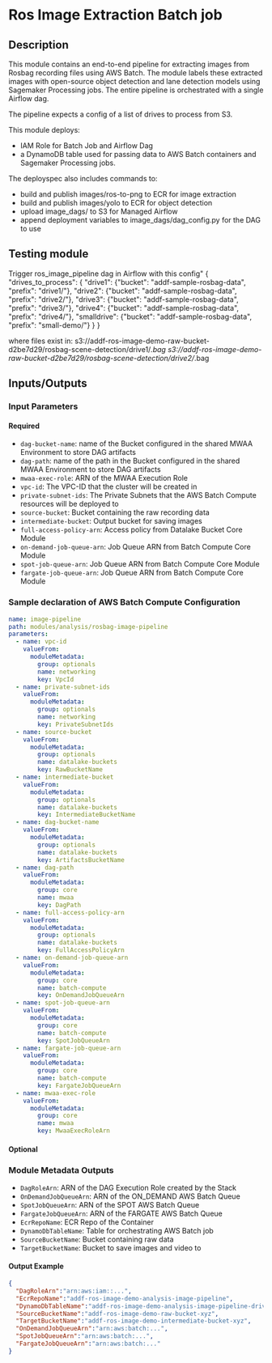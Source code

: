 # Ros Image Extraction Batch job

## Description

This module contains an end-to-end pipeline for extracting images from Rosbag recording files using AWS Batch.
The module labels these extracted images with open-source object detection and lane detection models
using Sagemaker Processing jobs. The entire pipeline is orchestrated with a single Airflow dag.

The pipeline expects a config of a list of drives to process from S3.

This module deploys:

- IAM Role for Batch Job and Airflow Dag
- a DynamoDB table used for passing data to AWS Batch containers and Sagemaker Processing jobs.

The deployspec also includes commands to:
- build and publish images/ros-to-png to ECR for image extraction
- build and publish images/yolo to ECR for object detection
- upload image_dags/ to S3 for Managed Airflow
- append deployment variables to image_dags/dag_config.py for the DAG to use


## Testing module

Trigger ros_image_pipeline dag in Airflow with this config"
{
    "drives_to_process": {
        "drive1": {"bucket": "addf-sample-rosbag-data", "prefix": "drive1/"},
        "drive2": {"bucket": "addf-sample-rosbag-data", "prefix": "drive2/"},
        "drive3": {"bucket": "addf-sample-rosbag-data", "prefix": "drive3/"},
        "drive4": {"bucket": "addf-sample-rosbag-data", "prefix": "drive4/"},
        "smalldrive": {"bucket": "addf-sample-rosbag-data", "prefix": "small-demo/"}
    }
}

where files exist in:
    s3://addf-ros-image-demo-raw-bucket-d2be7d29/rosbag-scene-detection/drive1/*.bag
    s3://addf-ros-image-demo-raw-bucket-d2be7d29/rosbag-scene-detection/drive2/*.bag
    
## Inputs/Outputs

### Input Parameters

#### Required


- `dag-bucket-name`: name of the Bucket configured in the shared MWAA Environment to store DAG artifacts
- `dag-path`: name of the path in the Bucket configured in the shared MWAA Environment to store DAG artifacts
- `mwaa-exec-role`: ARN of the MWAA Execution Role
- `vpc-id`: The VPC-ID that the cluster will be created in
- `private-subnet-ids`: The Private Subnets that the AWS Batch Compute resources will be deployed to
- `source-bucket`: Bucket containing the raw recording data
- `intermediate-bucket`: Output bucket for saving images
- `full-access-policy-arn`: Access policy from Datalake Bucket Core Module
- `on-demand-job-queue-arn`: Job Queue ARN from Batch Compute Core Module
- `spot-job-queue-arn`: Job Queue ARN from Batch Compute Core Module
- `fargate-job-queue-arn`: Job Queue ARN from Batch Compute Core Module
    
### Sample declaration of AWS Batch Compute Configuration

```yaml
name: image-pipeline
path: modules/analysis/rosbag-image-pipeline
parameters:
  - name: vpc-id
    valueFrom:
      moduleMetadata:
        group: optionals
        name: networking
        key: VpcId
  - name: private-subnet-ids
    valueFrom:
      moduleMetadata:
        group: optionals
        name: networking
        key: PrivateSubnetIds
  - name: source-bucket
    valueFrom:
      moduleMetadata:
        group: optionals
        name: datalake-buckets
        key: RawBucketName
  - name: intermediate-bucket
    valueFrom:
      moduleMetadata:
        group: optionals
        name: datalake-buckets
        key: IntermediateBucketName
  - name: dag-bucket-name
    valueFrom:
      moduleMetadata:
        group: optionals
        name: datalake-buckets
        key: ArtifactsBucketName
  - name: dag-path
    valueFrom:
      moduleMetadata:
        group: core
        name: mwaa
        key: DagPath
  - name: full-access-policy-arn
    valueFrom:
      moduleMetadata:
        group: optionals
        name: datalake-buckets
        key: FullAccessPolicyArn
  - name: on-demand-job-queue-arn
    valueFrom:
      moduleMetadata:
        group: core
        name: batch-compute
        key: OnDemandJobQueueArn
  - name: spot-job-queue-arn
    valueFrom:
      moduleMetadata:
        group: core
        name: batch-compute
        key: SpotJobQueueArn
  - name: fargate-job-queue-arn
    valueFrom:
      moduleMetadata:
        group: core
        name: batch-compute
        key: FargateJobQueueArn
  - name: mwaa-exec-role
    valueFrom:
      moduleMetadata:
        group: core
        name: mwaa
        key: MwaaExecRoleArn

```

#### Optional

### Module Metadata Outputs

- `DagRoleArn`: ARN of the DAG Execution Role created by the Stack
- `OnDemandJobQueueArn`: ARN of the ON_DEMAND AWS Batch Queue
- `SpotJobQueueArn`: ARN of the SPOT AWS Batch Queue
- `FargateJobQueueArn`: ARN of the FARGATE AWS Batch Queue
- `EcrRepoName`: ECR Repo of the Container
- `DynamoDbTableName`: Table for orchestrating AWS Batch job
- `SourceBucketName`: Bucket containing raw data
- `TargetBucketName`: Bucket to save images and video to

            
#### Output Example

```json
{
  "DagRoleArn":"arn:aws:iam::...",
  "EcrRepoName":"addf-ros-image-demo-analysis-image-pipeline",
  "DynamoDbTableName":"addf-ros-image-demo-analysis-image-pipeline-drive-tracking",
  "SourceBucketName":"addf-ros-image-demo-raw-bucket-xyz",
  "TargetBucketName":"addf-ros-image-demo-intermediate-bucket-xyz",
  "OnDemandJobQueueArn":"arn:aws:batch:...",
  "SpotJobQueueArn":"arn:aws:batch:...",
  "FargateJobQueueArn":"arn:aws:batch:..."
}
```
